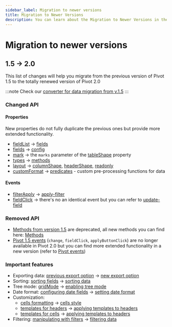 ```yaml
---
sidebar_label: Migration to newer versions
title: Migration to Newer Versions
description: You can learn about the Migration to Newer Versions in the documentation of the DHTMLX JavaScript Pivot library. Browse developer guides and API reference, try out code examples and live demos, and download a free 30-day evaluation version of DHTMLX Pivot.
---
```


# Migration to newer versions

## 1.5 -> 2.0

This list of changes will help you migrate from the previous version of Pivot 1.5 to the totally renewed version of Pivot 2.0

:::note
Check our [converter for data migration from v.1.5](https://snippet.dhtmlx.com/s4sfdhq4)
:::

### Changed API

#### Properties

New properties do not fully duplicate the previous ones but provide more extended functionality. 

- [fieldList](https://docs.dhtmlx.com/pivot/1-5/api__pivot_fieldlist_config.html) -> [fields](/api/config/fields-property)
- [fields](https://docs.dhtmlx.com/pivot/1-5/api__pivot_fields_config.html) ->  [config](/api/config/config-property)
- [mark](https://docs.dhtmlx.com/pivot/1-5/api__pivot_mark_config.html) -> the `marks` parameter of the [tableShape](/api/config/tableshape-property) property
- [types](https://docs.dhtmlx.com/pivot/1-5/api__pivot_types_config.html) -> [methods](/api/config/methods-property)
- [layout](https://docs.dhtmlx.com/pivot/1-5/api__pivot_layout_config.html) -> [columnShape](/api/config/columnshape-property), [headerShape](/api/config/headershape-property), [readonly](/api/config/readonly-property)
- [customFormat](https://docs.dhtmlx.com/pivot/1-5/api__pivot_customformat_config.html) -> [predicates](/api/config/predicates-property) - custom pre-processing functions for data

#### Events

- [filterApply](https://docs.dhtmlx.com/pivot/1-5/api__pivot_filterapply_event.html) -> [apply-filter](/api/events/apply-filter-event)
- [fieldClick](https://docs.dhtmlx.com/pivot/1-5/api__pivot_fieldclick_event.html) -> there's no an identical event but you can refer to [update-field](/api/events/update-value-event)

### Removed API

- [Methods from version 1.5](https://docs.dhtmlx.com/pivot/1-5/api__refs__pivot_methods.html) are deprecated, all new methods you can find here: [Methods](/api/overview/main-overview#pivot-methods)
- [Pivot 1.5 events](https://docs.dhtmlx.com/pivot/1-5/api__refs__pivot_events.html) (`change`, `fieldClick`, `applyButtonClick`) are no longer available in Pivot 2.0 but you can find more extended functionality in a new version (refer to [Pivot events](/api/overview/events-overview))

### Important features

- Exporting data: [previous export option](https://docs.dhtmlx.com/pivot/1-5/guides__export.html) -> [new export option](/guides/loading-exporting-data#exporting-data)
- Sorting: [sorting fields](https://docs.dhtmlx.com/pivot/1-5/guides__configuration.html#configuringfields) -> [sorting data](/guides/working-with-data#sorting-data)
- Tree mode: [gridMode](https://docs.dhtmlx.com/pivot/1-5/guides__configuration.html#gridmode) -> [enabling tree mode](/guides/configuration#enabling-the-tree-mode)
- Date format: [configuring date fields](https://docs.dhtmlx.com/pivot/1-5/guides__configuration.html#configuringdatefields) ->
[setting date format](/guides/localization#date-formatting)
- Customization: 
  - [cells formatting](https://docs.dhtmlx.com/pivot/1-5/guides__customization.html#conditionalformattingofcells) -> [cells style](/guides/stylization#cell-style)
  - [templates for headers](https://docs.dhtmlx.com/pivot/1-5/guides__customization.html#settingtemplatesforheaders) ->
  [applying templates to headers](/guides/configuration#applying-templates-to-headers)
  - [templates for cells](https://docs.dhtmlx.com/pivot/1-5/guides__customization.html#settingtemplatesforcells) ->
  [applying templates to headers](/guides/configuration#applying-templates-to-cells)
- Filtering: [manipulating with filters](https://docs.dhtmlx.com/pivot/1-5/guides__using_filters.html) -> [filtering data](/guides/working-with-data#filtering-data)

